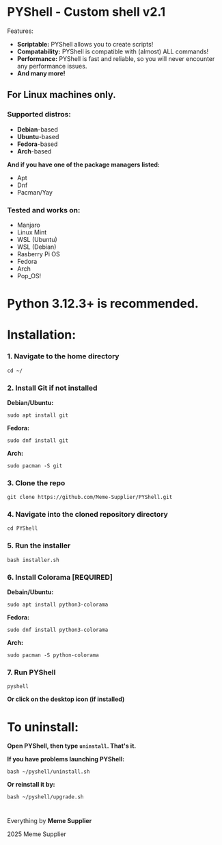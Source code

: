 # PYShell - Custom shell v2.1

Features:

- **Scriptable:** PYShell allows you to create scripts!
- **Compatability:** PYShell is compatible with (almost) ALL commands!
- **Performance:** PYShell is fast and reliable, so you will never encounter any performance issues.
- **And many more!**

## For **Linux** machines only.
### Supported distros:
- **Debian**-based
- **Ubuntu**-based
- **Fedora**-based
- **Arch**-based

**And if you have one of the package managers listed:**
- Apt
- Dnf
- Pacman/Yay

### Tested and works on:
- Manjaro
- Linux Mint
- WSL (Ubuntu)
- WSL (Debian)
- Rasberry Pi OS
- Fedora
- Arch
- Pop_OS!

# Python 3.12.3+ is recommended.

#
# Installation:

### 1. Navigate to the home directory
`cd ~/`

### 2. Install Git if not installed

**Debian/Ubuntu:**

`sudo apt install git`

**Fedora:**

`sudo dnf install git`

**Arch:**

`sudo pacman -S git`

### 3. Clone the repo
`git clone https://github.com/Meme-Supplier/PYShell.git`

### 4. Navigate into the cloned repository directory
`cd PYShell`

### 5. Run the installer
`bash installer.sh`

### 6. Install Colorama [REQUIRED]

**Debain/Ubuntu:**

`sudo apt install python3-colorama`

**Fedora:**

`sudo dnf install python3-colorama`

**Arch:**

`sudo pacman -S python-colorama`

### 7. Run PYShell
`pyshell`

**Or click on the desktop icon (if installed)**

#
# To uninstall:
**Open PYShell, then type `uninstall`. That's it.**

**If you have problems launching PYShell:**

`bash ~/pyshell/uninstall.sh`

**Or reinstall it by:**

`bash ~/pyshell/upgrade.sh` 

#
Everything by **Meme Supplier**

2025 Meme Supplier

